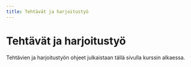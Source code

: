 ```yaml
---
title: Tehtävät ja harjoitustyö
---
```


# Tehtävät ja harjoitustyö

Tehtävien ja harjoitustyön ohjeet julkaistaan tällä sivulla kurssin alkaessa.
